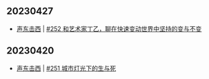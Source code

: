## 20230427
- [声东击西](https://etw.fm/) | [#252 和艺术家丁乙，聊在快速变动世界中坚持的变与不变](http://etw.fm/2048)

## 20230420
- [声东击西](https://etw.fm/) | [#251 城市灯光下的生与死](http://etw.fm/2047)

